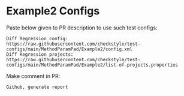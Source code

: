 # Example2 Configs
Paste below given to PR description to use such test configs:
```
Diff Regression config: https://raw.githubusercontent.com/checkstyle/test-configs/main/MethodParamPad/Example2/config.xml
Diff Regression projects: https://raw.githubusercontent.com/checkstyle/test-configs/main/MethodParamPad/Example2/list-of-projects.properties
```
Make comment in PR:
```
Github, generate report
```
